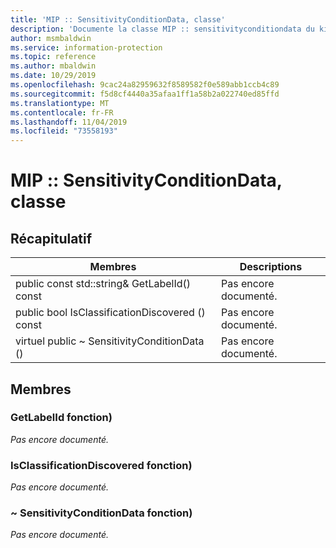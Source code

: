```yaml
---
title: 'MIP :: SensitivityConditionData, classe'
description: 'Documente la classe MIP :: sensitivityconditiondata du kit de développement logiciel (SDK) Microsoft Information Protection (MIP).'
author: msmbaldwin
ms.service: information-protection
ms.topic: reference
ms.author: mbaldwin
ms.date: 10/29/2019
ms.openlocfilehash: 9cac24a82959632f8589582f0e589abb1ccb4c89
ms.sourcegitcommit: f5d8cf4440a35afaa1ff1a58b2a022740ed85ffd
ms.translationtype: MT
ms.contentlocale: fr-FR
ms.lasthandoff: 11/04/2019
ms.locfileid: "73558193"
---
```

# <a name="class-mipsensitivityconditiondata"></a>MIP :: SensitivityConditionData, classe 
  
## <a name="summary"></a>Récapitulatif
 Membres                        | Descriptions                                
--------------------------------|---------------------------------------------
public const std::string& GetLabelId() const  | Pas encore documenté.
public bool IsClassificationDiscovered () const  | Pas encore documenté.
virtuel public ~ SensitivityConditionData ()  | Pas encore documenté.
  
## <a name="members"></a>Membres
  
### <a name="getlabelid-function"></a>GetLabelId fonction)
_Pas encore documenté._

  
### <a name="isclassificationdiscovered-function"></a>IsClassificationDiscovered fonction)
_Pas encore documenté._

  
### <a name="sensitivityconditiondata-function"></a>~ SensitivityConditionData fonction)
_Pas encore documenté._
